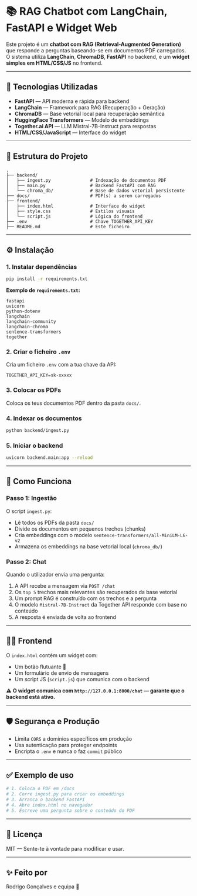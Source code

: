 
# 📚 RAG Chatbot com LangChain, FastAPI e Widget Web

Este projeto é um **chatbot com RAG (Retrieval-Augmented Generation)** que responde a perguntas baseando-se em documentos PDF carregados. O sistema utiliza **LangChain**, **ChromaDB**, **FastAPI** no backend, e um **widget simples em HTML/CSS/JS** no frontend.

---

## 🧠 Tecnologias Utilizadas

- **FastAPI** — API moderna e rápida para backend
- **LangChain** — Framework para RAG (Recuperação + Geração)
- **ChromaDB** — Base vetorial local para recuperação semântica
- **HuggingFace Transformers** — Modelo de embeddings
- **Together.ai API** — LLM Mistral-7B-Instruct para respostas
- **HTML/CSS/JavaScript** — Interface do widget

---

## 📁 Estrutura do Projeto

```
.
├── backend/
│   ├── ingest.py               # Indexação de documentos PDF
│   ├── main.py                 # Backend FastAPI com RAG
│   └── chroma_db/              # Base de dados vetorial persistente
├── docs/                       # PDF(s) a serem carregados
├── frontend/
│   ├── index.html              # Interface do widget
│   ├── style.css               # Estilos visuais
│   └── script.js               # Lógica do frontend
├── .env                        # Chave TOGETHER_API_KEY
├── README.md                   # Este ficheiro
```

---

## ⚙️ Instalação

### 1. Instalar dependências

```bash
pip install -r requirements.txt
```

**Exemplo de `requirements.txt`:**
```
fastapi
uvicorn
python-dotenv
langchain
langchain-community
langchain-chroma
sentence-transformers
together
```

### 2. Criar o ficheiro `.env`

Cria um ficheiro `.env` com a tua chave da API:

```
TOGETHER_API_KEY=sk-xxxxx
```

### 3. Colocar os PDFs

Coloca os teus documentos PDF dentro da pasta `docs/`.

### 4. Indexar os documentos

```bash
python backend/ingest.py
```

### 5. Iniciar o backend

```bash
uvicorn backend.main:app --reload
```

---

## 💬 Como Funciona

### Passo 1: Ingestão

O script `ingest.py`:
- Lê todos os PDFs da pasta `docs/`
- Divide os documentos em pequenos trechos (chunks)
- Cria embeddings com o modelo `sentence-transformers/all-MiniLM-L6-v2`
- Armazena os embeddings na base vetorial local (`chroma_db/`)

### Passo 2: Chat

Quando o utilizador envia uma pergunta:
1. A API recebe a mensagem via `POST /chat`
2. Os `top 5` trechos mais relevantes são recuperados da base vetorial
3. Um prompt RAG é construído com os trechos e a pergunta
4. O modelo `Mistral-7B-Instruct` da Together API responde com base no conteúdo
5. A resposta é enviada de volta ao frontend

---

## 🧑‍💻 Frontend

O `index.html` contém um widget com:
- Um botão flutuante 💬
- Um formulário de envio de mensagens
- Um script JS (`script.js`) que comunica com o backend

⚠️ **O widget comunica com `http://127.0.0.1:8000/chat` — garante que o backend está ativo.**

---

## 🛡️ Segurança e Produção

- Limita `CORS` a domínios específicos em produção
- Usa autenticação para proteger endpoints
- Encripta o `.env` e nunca o faz `commit` público

---

## ✅ Exemplo de uso

```bash
# 1. Coloca o PDF em /docs
# 2. Corre ingest.py para criar os embeddings
# 3. Arranca o backend FastAPI
# 4. Abre index.html no navegador
# 5. Escreve uma pergunta sobre o conteúdo do PDF
```

---

## 🧾 Licença

MIT — Sente-te à vontade para modificar e usar.

---

## ✨ Feito por

Rodrigo Gonçalves e equipa 🚀
